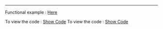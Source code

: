# 
---

Functional example : [Here](https://benjaminperonne.github.io/Wi-Tchat/)

To view the code : [Show Code](https://github.com/BenjaminPeronne/Wi-Tchat)
To view the code : [Show Code](https://github.com/BenjaminPeronne/Wi-Tchat)
